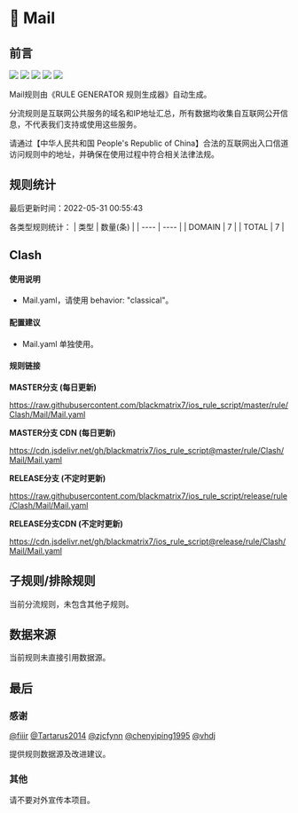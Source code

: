 # 🧸 Mail

## 前言

![](https://shields.io/badge/-移除重复规则-ff69b4) ![](https://shields.io/badge/-DOMAIN与DOMAIN--SUFFIX合并-green) ![](https://shields.io/badge/-DOMAIN--SUFFIX间合并-critical) ![](https://shields.io/badge/-DOMAIN--SUFFIX与DOMAIN--KEYWORD合并-blue) ![](https://shields.io/badge/-IP--CIDR(6)合并-blueviolet) 

Mail规则由《RULE GENERATOR 规则生成器》自动生成。

分流规则是互联网公共服务的域名和IP地址汇总，所有数据均收集自互联网公开信息，不代表我们支持或使用这些服务。

请通过【中华人民共和国 People's Republic of China】合法的互联网出入口信道访问规则中的地址，并确保在使用过程中符合相关法律法规。

## 规则统计

最后更新时间：2022-05-31 00:55:43

各类型规则统计：
| 类型 | 数量(条)  | 
| ---- | ----  |
| DOMAIN | 7  | 
| TOTAL | 7  | 


## Clash 

#### 使用说明
- Mail.yaml，请使用 behavior: "classical"。

#### 配置建议
- Mail.yaml 单独使用。

#### 规则链接
**MASTER分支 (每日更新)**

https://raw.githubusercontent.com/blackmatrix7/ios_rule_script/master/rule/Clash/Mail/Mail.yaml

**MASTER分支 CDN (每日更新)**

https://cdn.jsdelivr.net/gh/blackmatrix7/ios_rule_script@master/rule/Clash/Mail/Mail.yaml

**RELEASE分支 (不定时更新)**

https://raw.githubusercontent.com/blackmatrix7/ios_rule_script/release/rule/Clash/Mail/Mail.yaml

**RELEASE分支CDN (不定时更新)**

https://cdn.jsdelivr.net/gh/blackmatrix7/ios_rule_script@release/rule/Clash/Mail/Mail.yaml

## 子规则/排除规则


当前分流规则，未包含其他子规则。

## 数据来源

当前规则未直接引用数据源。

## 最后

### 感谢

[@fiiir](https://github.com/fiiir) [@Tartarus2014](https://github.com/Tartarus2014) [@zjcfynn](https://github.com/zjcfynn) [@chenyiping1995](https://github.com/chenyiping1995) [@vhdj](https://github.com/vhdj)

提供规则数据源及改进建议。

### 其他

请不要对外宣传本项目。